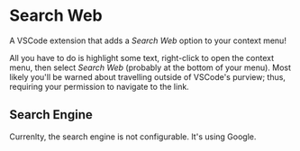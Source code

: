 # Search Web
A VSCode extension that adds a *Search Web* option to your context menu! 

All you have to do is highlight some text, right-click to open the context menu, then select *Search Web* (probably at the bottom of your menu). Most likely you'll be warned about travelling outside of VSCode's purview; thus, requiring your permission to navigate to the link.

## Search Engine
Currenlty, the search engine is not configurable. It's using Google.
